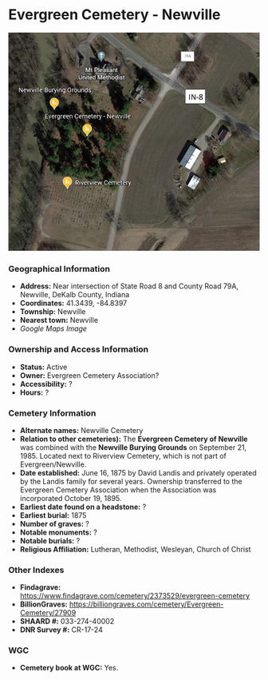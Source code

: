# Evergreen Cemetery - Newville

![Newville Cemetery on Google Earth](https://github.com/FyoAtEPL/DeKalbCemeteries/blob/main/images/mapImages/NewvilleEarth.png "Newville Cemetery on Google Earth")

### Geographical Information
- **Address:** Near intersection of State Road 8 and County Road 79A, Newville, DeKalb County, Indiana 
- **Coordinates:** 41.3439, -84.8397
- **Township:** Newville
- **Nearest town:** Newville
- *Google Maps Image*

### Ownership and Access Information
- **Status:** Active
- **Owner:** Evergreen Cemetery Association?
- **Accessibility:** ?
- **Hours:** ?

### Cemetery Information
- **Alternate names:** Newville Cemetery
- **Relation to other cemeteries):** The **Evergreen Cemetery of Newville** was combined with the **Newville Burying Grounds** on September 21, 1985. Located next to Riverview Cemetery, which is not part of Evergreen/Newville.
- **Date established:** June 16, 1875 by David Landis and privately operated by the Landis family for several years. Ownership transferred to the Evergreen Cemetery Association when the Association was incorporated October 19, 1895.
- **Earliest date found on a headstone:** ?
- **Earliest burial:** 1875
- **Number of graves:** ?
- **Notable monuments:** ?
- **Notable burials:** ?
- **Religious Affiliation:** Lutheran, Methodist, Wesleyan, Church of Christ

### Other Indexes
- **Findagrave:** https://www.findagrave.com/cemetery/2373529/evergreen-cemetery
- **BillionGraves:** https://billiongraves.com/cemetery/Evergreen-Cemetery/27909
- **SHAARD #:** 033-274-40002
- **DNR Survey #:** CR-17-24


### WGC
- **Cemetery book at WGC:** Yes.


